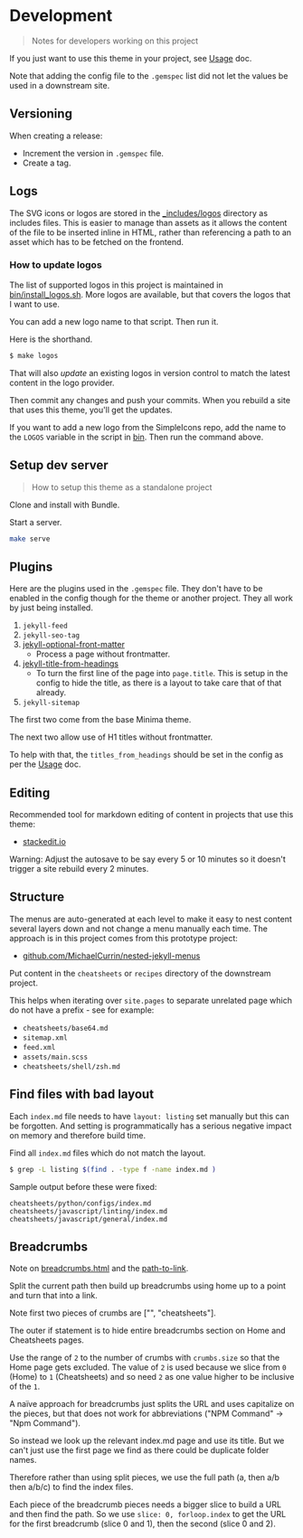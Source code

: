 # Development
> Notes for developers working on this project

If you just want to use this theme in your project, see [Usage](usage.md) doc.

Note that adding the config file to the `.gemspec` list did not let the values be used in a downstream site.


## Versioning

When creating a release:

- Increment the version in `.gemspec` file.
- Create a tag.

## Logs

The SVG icons or logos are stored in the [\_includes/logos](/_includes/logos/) directory as includes files. This is easier to manage than assets as it allows the content of the file to be inserted inline in HTML, rather than referencing a path to an asset which has to be fetched on the frontend.

### How to update logos

The list of supported logos in this project is maintained in [bin/install_logos.sh](/bin/install_logos.sh). More logos are available, but that covers the logos that I want to use.

You can add a new logo name to that script. Then run it.

Here is the shorthand.

```sh
$ make logos
```

That will also _update_ an existing logos in version control to match the latest content in the logo provider.

Then commit any changes and push your commits. When you rebuild a site that uses this theme, you'll get the updates.

If you want to add a new logo from the SimpleIcons repo, add the name to the `LOGOS` variable in the script in [bin](/bin/). Then run the command above.


## Setup dev server
> How to setup this theme as a standalone project

Clone and install with Bundle.

Start a server.

```sh
make serve
```


## Plugins

Here are the plugins used in the `.gemspec` file. They don't have to be enabled in the config though for the theme or another project. They all work by just being installed.

1. `jekyll-feed`
2. `jekyll-seo-tag`
3. [jekyll-optional-front-matter](https://rubygems.org/gems/jekyll-optional-front-matter)
    - Process a page without frontmatter.
4. [jekyll-title-from-headings](https://rubygems.org/gems/jekyll-titles-from-headings/versions/0.5.3)
    - To turn the first line of the page into `page.title`. This is setup in the config to hide the title, as there is a layout to take care that of that already.
5. `jekyll-sitemap`

The first two come from the base Minima theme.

The next two allow use of H1 titles without frontmatter.

To help with that, the `titles_from_headings` should be set in the config as per the [Usage](usage.md) doc.


## Editing

Recommended tool for markdown editing of content in projects that use this theme:

- [stackedit.io](https://stackedit.io/)

Warning: Adjust the autosave to be say every 5 or 10 minutes so it doesn't trigger a site rebuild every 2 minutes.


## Structure

The menus are auto-generated at each level to make it easy to nest content several layers down and not change a menu manually each time. The approach is in this project comes from this prototype project:

- [github.com/MichaelCurrin/nested-jekyll-menus](https://github.com/MichaelCurrin/nested-jekyll-menus/)

Put content in the `cheatsheets` or `recipes` directory of the downstream project.

This helps when iterating over `site.pages` to separate unrelated page which do not have a prefix - see for example:

- `cheatsheets/base64.md`
- `sitemap.xml`
- `feed.xml`
- `assets/main.scss`
- `cheatsheets/shell/zsh.md`


## Find files with bad layout

Each `index.md` file needs to have `layout: listing` set manually but this can be forgotten. And setting is programmatically has a serious negative impact on memory and therefore build time.

Find all `index.md` files which do not match the layout.

```sh
$ grep -L listing $(find . -type f -name index.md )
```

Sample output before these were fixed:

```
cheatsheets/python/configs/index.md
cheatsheets/javascript/linting/index.md
cheatsheets/javascript/general/index.md
```


## Breadcrumbs

Note on [breadcrumbs.html](/_includes/breadcrumbs.html) and the [path-to-link](/_includes/path-to-link.html).

Split the current path then build up breadcrumbs using home up to
a point and turn that into a link.

Note first two pieces of crumbs are ["", "cheatsheets"].

The outer if statement is to hide entire breadcrumbs section on Home and Cheatsheets pages.

Use the range of `2` to the number of crumbs with `crumbs.size` so that the Home page gets excluded. The value of `2` is used because we slice from `0` (Home) to `1` (Cheatsheets) and so need `2` as one value higher to be inclusive of the `1`.

A naïve approach for breadcrumbs just splits the URL and uses capitalize on the pieces, but that does not work for abbreviations ("NPM Command" -> "Npm Command").

So instead we look up the relevant index.md page and use its title.
But we can't just use the first page we find as there could be duplicate folder names.

Therefore rather than using split pieces, we use the full path (a, then a/b then a/b/c) to find the index files.

Each piece of the breadcrumb pieces needs a bigger slice to build a URL and then find the path. So we use `slice: 0, forloop.index` to get the URL for the first breadcrumb (slice 0 and 1), then the second (slice 0 and 2).
